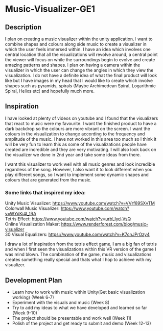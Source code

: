 # Music-Visualizer-GE1

## Description
I plan on creating a music visualizer within the unity application. I want to combine shapes and colours along side music to create a visualizer in which the user feels immersed within. I have an idea which involves one central location that all the visualizations will revolve around, a central point the viewer will focus on while the surroundings begin to evolve and create amazing patterns and shapes. I plan on having a camera within the visualizer in which the user can change the angles in which they view the visualization. I do not have a definite idea of what the final product will look like but I have images in my head that I would like to create which involve shapes such as pyramids, spirals (Maybe Archimedean Spiral, Logarithmic Spiral, Helixs etc) and hopefully much more.

## Inspiration
I have looked at plenty of videos on youtube and I found that the visualizers that react to music were my favourite. I want the finished product to have a dark backdrop so the colours are more vibrant on the screen. I want the colours in the visualization to change according to the frequency and amplitude of the music. I have not worked in this area too much so I think it will be very fun to learn this as some of the visualizations people have created are incredible and they are very motivating. I will also look back on the visualizer we done in 2nd year and take some ideas from there. 

I want this visualizer to work well with all music genres and look incredible regardless of the song. However, I also want it to look different when you play different songs, so I want to implement some dynamic shapes and colours that are generated from the music.

### Some links that inspired my idea:

Unity Music Visualizer: https://www.youtube.com/watch?v=VVrf89SXvTM <br/>
Colorwall Music Visualizer: https://www.youtube.com/watch?v=WYdKi4I_1RA <br/>
Tetris Effect: https://www.youtube.com/watch?v=urbLIyd-VsQ <br/>
Online Visualization Maker: https://www.renderforest.com/blog/music-visualizer <br/>
30 Visual Equalizers: https://www.youtube.com/watch?v=K7cnJPrOzy4 <br/>

I draw a lot of inspiration from the tetris effect game, I am a big fan of tetris and when I first seen the visualizations within this VR version of the game I was mind blown. The combination of the game, music and visualizations creates something really special and thats what I hop to achieve with my visualizer.

## Development Plan

* Learn how to work with music within Unity(Get basic visualization working) (Week 6-7)
* Experiment with the visuals and music (Week 8)
* Try to add my ideas to what we have developed and learned so far (Week 9-10)
* The project should be presentable and work well (Week 11)
* Polish of the project and get ready to submit and demo (Week 12-13)


